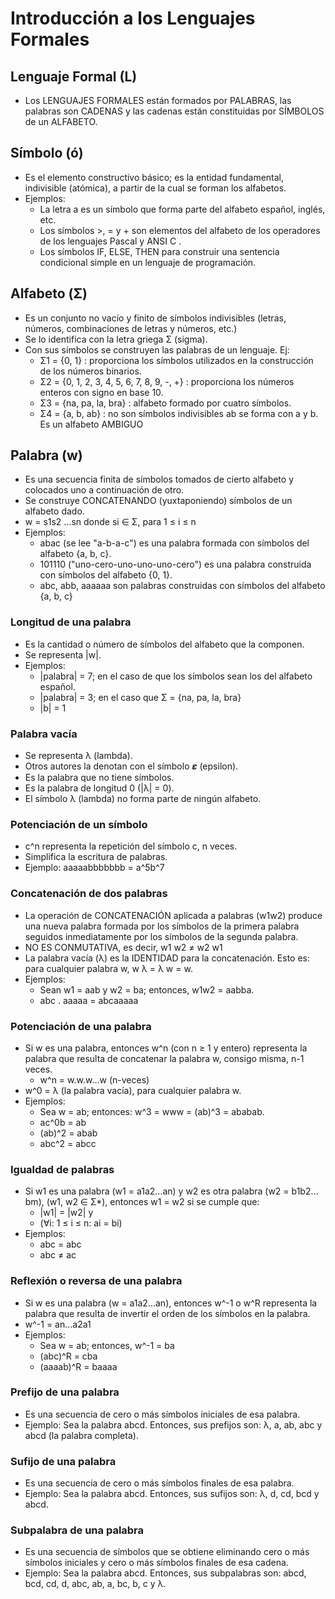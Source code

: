 # Introducción a los Lenguajes Formales

## Lenguaje Formal (L)

* Los LENGUAJES FORMALES están formados por PALABRAS, las palabras son CADENAS y las cadenas están constituidas por SÍMBOLOS de un ALFABETO. 

## Símbolo (ó)

* Es el elemento constructivo básico; es la entidad fundamental, indivisible (atómica), a partir de la cual se forman los alfabetos.
* Ejemplos:
  * La letra a es un símbolo que forma parte del alfabeto español, inglés, etc. 
  * Los símbolos >, = y + son elementos del alfabeto de los operadores de los lenguajes Pascal y ANSI C .  
  * Los símbolos IF, ELSE, THEN para construir una sentencia condicional simple en un lenguaje de programación.

## Alfabeto (Σ)

* Es un conjunto no vacío y finito de símbolos indivisibles (letras, números, combinaciones de letras y números, etc.)
* Se lo identifica con la letra griega Σ (sigma).
* Con sus símbolos se construyen las palabras de un lenguaje. Ej:
  * Σ1 = {0, 1} : proporciona los símbolos utilizados en la construcción de los números binarios.  
  * Σ2  = {0, 1, 2, 3, 4, 5, 6, 7, 8, 9, -, +} : proporciona los números enteros con signo en base 10.
  * Σ3 = {na, pa, la, bra} : alfabeto formado por cuatro símbolos.
  * Σ4 = {a, b, ab} : no son símbolos indivisibles ab se forma con a y b. Es un alfabeto AMBIGUO

## Palabra (w)

* Es una secuencia finita de símbolos tomados de cierto alfabeto y colocados uno a continuación de otro. 
* Se construye CONCATENANDO (yuxtaponiendo) símbolos de un alfabeto dado. 
* w = s1s2 ...sn        donde si ∈ Σ, para 1 ≤ i ≤ n
* Ejemplos:
  * abac (se lee "a-b-a-c") es una palabra formada con símbolos del alfabeto {a, b, c}. 
  * 101110 ("uno-cero-uno-uno-uno-cero") es una palabra construida con símbolos del alfabeto {0, 1}. 
  * abc, abb, aaaaaa son palabras construidas con símbolos del alfabeto {a, b, c}

### Longitud de una palabra

* Es la cantidad o número de símbolos del alfabeto que la componen.
* Se representa |w|.
* Ejemplos:
  * |palabra| = 7; en el caso de que los símbolos sean los del alfabeto español.
  * |palabra| = 3; en el caso que Σ = {na, pa, la, bra} 
  * |b| = 1

### Palabra vacía

* Se representa λ (lambda).
* Otros autores la denotan con el símbolo 𝜺 (epsilon).
* Es la palabra que no tiene símbolos. 
* Es la palabra de longitud 0 (|λ| = 0). 
* El símbolo λ (lambda) no forma parte de ningún alfabeto.

### Potenciación de un símbolo

* c^n representa la repetición del símbolo c, n veces. 
* Simplifica la escritura de palabras.
* Ejemplo: aaaaabbbbbbb = a^5b^7 

### Concatenación de dos palabras

* La operación de CONCATENACIÓN aplicada a palabras (w1w2) produce una nueva palabra formada por los símbolos de la primera palabra seguidos inmediatamente por los símbolos de la segunda palabra. 
* NO ES CONMUTATIVA, es decir,  w1 w2 ≠ w2 w1
* La palabra vacía (λ) es la IDENTIDAD para la concatenación. Esto es: para cualquier palabra w, w λ = λ w = w. 
* Ejemplos: 
  * Sean w1 = aab y w2 = ba; entonces, w1w2 = aabba.
  * abc . aaaaa = abcaaaaa  

### Potenciación de una palabra

* Si w es una palabra, entonces w^n (con n ≥ 1 y entero) representa la palabra que resulta de concatenar la palabra w, consigo misma, n-1 veces. 
  * w^n = w.w.w…w (n-veces)
* w^0 = λ (la palabra vacía), para cualquier palabra w. 
* Ejemplos: 
  * Sea w = ab; entonces: w^3 = www = (ab)^3 = ababab. 
  * ac^0b = ab
  * (ab)^2 = abab
  * abc^2 = abcc

### Igualdad de palabras

* Si w1 es una palabra (w1 = a1a2…an) y w2 es otra palabra (w2 = b1b2…bm), (w1, w2 ∈ Σ*), entonces w1 = w2 si se cumple que: 
  * |w1| = |w2|  y
  * (∀i: 1 ≤ i ≤ n: ai = bi)
* Ejemplos:
  * abc = abc
  * abc ≠ ac

### Reflexión o reversa de una palabra

* Si w es una palabra (w = a1a2…an), entonces w^-1 o w^R representa la palabra que resulta de invertir el orden de los símbolos en la palabra. 
* w^-1 = an…a2a1
* Ejemplos: 
  * Sea w = ab; entonces, w^-1 = ba 
  * (abc)^R = cba
  * (aaaab)^R = baaaa

### Prefijo de una palabra

* Es una secuencia de cero o más símbolos iniciales de esa palabra. 
* Ejemplo: Sea la palabra abcd. Entonces, sus prefijos son: λ, a, ab, abc y abcd (la palabra completa). 
 
### Sufijo de una palabra

* Es una secuencia de cero o más símbolos finales de esa palabra. 
* Ejemplo: Sea la palabra abcd. Entonces, sus sufijos son: λ, d, cd, bcd y abcd. 

### Subpalabra de una palabra

* Es una secuencia de símbolos que se obtiene eliminando cero o más símbolos iniciales y cero o más símbolos  finales de esa cadena. 
* Ejemplo: Sea la palabra abcd. Entonces, sus subpalabras son: abcd, bcd, cd, d, abc, ab, a, bc, b, c y λ. 

